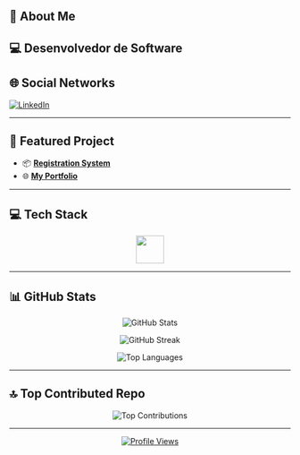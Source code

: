 ## 👋 About Me

💻 **Desenvolvedor de Software** 
---

## 🌐 Social Networks

<p align="left">
  <a href="https://www.linkedin.com/in/bruno-correia-461a76233/" target="_blank">
    <img src="https://img.shields.io/badge/-LinkedIn-0077B5?style=for-the-badge&logo=linkedin&logoColor=white" alt="LinkedIn"/>
  </a>
</p>

---

## 🚀 Featured Project

- 📦 <a href="https://github.com/brunocorreia7/Sistema-de-Cadastro-Loja">**Registration System**</a>
- 🌐 <a href="https://github.com/brunocorreia7/meuportifolio">**My Portfolio**</a>

---

## 💻 Tech Stack

<p align="center">
  <img src="https://skillicons.dev/icons?i=html,css,js,php,mysql,git,laravel" height="50"/>
</p>

---

## 📊 GitHub Stats

<p align="center">
  <img src="https://github-readme-stats.vercel.app/api?username=brunocorreia7&theme=tokyonight&hide_border=false&show_icons=true" alt="GitHub Stats"/>
</p>

<p align="center">
  <img src="https://github-readme-streak-stats.herokuapp.com/?user=brunocorreia7&theme=tokyonight&hide_border=false" alt="GitHub Streak"/>
</p>

<p align="center">
  <img src="https://github-readme-stats.vercel.app/api/top-langs/?username=brunocorreia7&theme=tokyonight&hide_border=false&layout=compact" alt="Top Languages"/>
</p>

---

## 🔝 Top Contributed Repo

<p align="center">
  <img src="https://github-contributor-stats.vercel.app/api?username=brunocorreia7&limit=5&theme=nord&combine_all_yearly_contributions=true" alt="Top Contributions"/>
</p>

---

<p align="center">
  <a href="https://visitcount.itsvg.in">
    <img src="https://visitcount.itsvg.in/api?id=brunocorreia7&icon=0&color=1" alt="Profile Views"/>
  </a>
</p>




